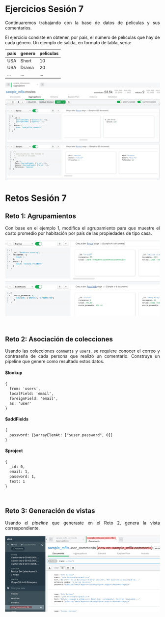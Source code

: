 # Ejercicios Sesión 7

<div style="text-align: justify;">

Continuaremos trabajando con la base de datos de películas y sus comentarios.

El ejercicio consiste en obtener, por país, el número de películas que hay de cada género.
Un ejemplo de salida, en formato de tabla, sería:

| pais | genero | peliculas |
| ---- | ------ | --------- |
| USA  | Short  | 10        |
| USA  | Drama  | 20        |
| ...  | ...    | ...       |

![Ejericio](img/e.1.png)

# Retos Sesión 7

## Reto 1: Agrupamientos

<div style="text-align: justify;">

Con base en el ejemplo 1, modifica el agrupamiento para que muestre el costo promedio por habitación por país de las propiedades de tipo casa.

![1.1.1](img/1.1.1.png)

<br/>

## Reto 2: Asociación de colecciones

<div style="text-align: justify;">

Usando las colecciones `comments` y `users`, se requiere conocer el correo y contraseña de cada persona que realizó un comentario.
Construye un pipeline que genere como resultado estos datos.

#### $lookup
```bjson
{
  from: 'users',
  localField: 'email',
  foreignField: 'email',
  as: 'user'
}
```

#### $addFields
```bjson
{
  password: {$arrayElemAt: ["$user.password", 0]}
}
```

#### $project
```bjson
{
  _id: 0,
  email: 1,
  password: 1,
  text: 1
}
```

<br/>

</div>
	
## Reto 3: Generación de vistas

<div style="text-align: justify;">

Usando el *pipeline* que generaste en el Reto 2, genera la vista correspondiente.

![1.1](img/1.1.png)

</div>
